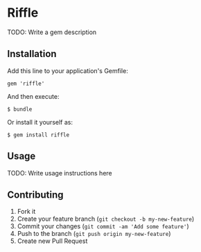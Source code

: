 # Riffle

TODO: Write a gem description

## Installation

Add this line to your application's Gemfile:

    gem 'riffle'

And then execute:

    $ bundle

Or install it yourself as:

    $ gem install riffle

## Usage

TODO: Write usage instructions here

## Contributing

1. Fork it
2. Create your feature branch (`git checkout -b my-new-feature`)
3. Commit your changes (`git commit -am 'Add some feature'`)
4. Push to the branch (`git push origin my-new-feature`)
5. Create new Pull Request
